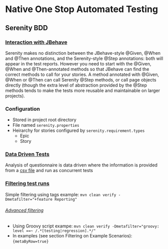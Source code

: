 # Native One Stop Automated Testing
## Serenity BDD
### [Interaction with JBehave](http://serenity-bdd.info/docs/serenity/#_implementing_the_tests) 

Serenity makes no distinction between the 
JBehave-style @Given, @When and @Then annotations, and the Serenity-style @Step annotations: both will appear in the 
test reports. However you need to start with the @Given, @When and @Then-annotated methods so that JBehave can find the 
correct methods to call for your stories. A method annotated with @Given, @When or @Then can call Serenity @Step 
methods, or call page objects directly (though the extra level of abstraction provided by the @Step methods tends to 
make the tests more reusable and maintainable on larger projects).

### Configuration

- Stored in project root directory
- File named `serenity.properties`
- Heirarchy for stories configured by `serenity.requirement.types`
  - Epic
  - Story
  
### [Data Driven Tests](http://serenity-bdd.info/docs/serenity/#_data_driven_tests)

Analysis of questionnaire is data driven where the information is provided from a 
[csv file](http://serenity-bdd.info/docs/serenity/#_using_test_data_from_csv_files) and run as concurrent tests

### [Filtering test runs](http://serenity-bdd.info/docs/serenity/#_jbehave)
Simple filtering using tags example:  `mvn clean verify -Dmetafilter="+feature Reporting"`

###### [Advanced filtering](http://jbehave.org/reference/stable/meta-filtering.html) 
- Using Groovy script exampe: `mvn clean verify -Dmetafilter="groovy: level ==~ /.*[testing|regression].*/"`  
- In examples (see section Filtering on Example Scenarios): `{metaByRow=true}`
